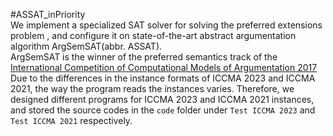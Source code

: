 #ASSAT_inPriority  
We implement a specialized SAT solver for solving the preferred extensions problem , and configure it on state-of-the-art abstract argumentation algorithm ArgSemSAT(abbr. ASSAT).   
ArgSemSAT is the winner of the preferred semantics track of the [International Competition of Computational Models of Argumentation 2017](http://argumentationcompetition.org/2017/index.html)   
Due to the differences in the instance formats of ICCMA 2023 and ICCMA 2021, the way the program reads the instances varies. Therefore, we designed different programs for ICCMA 2023 and ICCMA 2021 instances, and stored the source codes in the `code` folder under `Test ICCMA 2023` and `Test ICCMA 2021` respectively.
